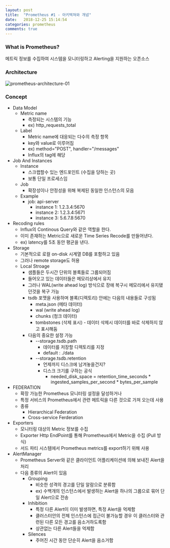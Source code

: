 ```yaml
---
layout: post
title:  "Prometheus #1 - 아키텍쳐와 개념"
date:   2018-12-25 15:14:54
categories: prometheus
comments: true
---
```

### What is Prometheus?
메트릭 정보를 수집하여 시스템을 모니터링하고 Alerting을 지원하는 오픈소스

### Architecture
![prometheus-architecture-01](https://user-images.githubusercontent.com/19832483/50424631-8cba6880-08aa-11e9-87b9-d7572088e7d9.png)

### Concept
- Data Model
	- Metric name
		- 측정되는 시스템의 기능
		- ex) http_requests_total
	- Label
		- Metric name에 대응되는 다수의 측정 항목
		- key와 value로 이루어짐
		- ex) method="POST", handler="/messages"
		- Influx의 tag에 해당
- Job And Instances
	- Instance
		- 스크랩할수 있는 엔드포인트 (수집을 당하는 곳)
		- 보통 단일 프로세스임
	- Job
		- 확장성이나 안정성을 위해 복제된 동일한 인스턴스의 모음
	- Example
		- job: api-server
			- instance 1: 1.2.3.4:5670
			- instance 2: 1.2.3.4:5671
			- instance 3: 5.6.7.8:5670
- Recoding rules
	- Influx의 Continous Query와 같은 역할을 한다.
	- 이미 존재하는 Metric으로 새로운 Time Series Recode를 만들어낸다.
	- ex) latency를 5초 동안 평균을 낸다.
- Storage
	- 기본적으로 로컬 on-disk 시계열 DB를 포함하고 있음
	- 그러나 remote storage도 허용
	- Local Stroage
		- 샘플들은 두시간 단위의 블록들로 그룹되어짐
		- 들어오고 있는 데이터들은 메모리상에서 유지
		- 그러나 WAL(write ahead log) 방식으로 장애 복구시 메모리에서 유지됐던것을 복구 가능
		-  tsdb 포맷을 사용하며 블록(디렉토리) 안에는 다음의 내용들로 구성됨
			- meta.json (메타 데이터)
			- wal (write ahead log)
			- chunks (청크 데이터)
			- tombstones (삭제 표시) - 데이터 삭제시 데이터를 바로 삭제하지 않고 표시해둠
		-  다음의 중요한 설정 가능
			- --storage.tsdb.path
				- 데이터를 저장할 디렉토리를 지정
				- default : ./data
			- --storage.tsdb.retention
				- 언제까지 디스크에 남겨놓을건지?
				- 디스크 크기를 구하는 공식
					- needed_disk_space = retention_time_seconds * ingested_samples_per_second * bytes_per_sample 
- FEDERATION
	- 확장 가능한 Prometheus 모니터링 설정을 달성하거나
	- 특정 서비스의 Prometheus에서 관련 메트릭을 다른 것으로 가져 오는데 사용
	- 종류
		- Hierarchical Federation
		- Cross-service Ferderation
- Exporters
	- 모니터링 대상의 Metric 정보를 수집
	- Exporter Http EndPoint를 통해 Prometheus에서 Metric을 수집 (Pull 방식)
	- 서드 파티 시스템에서 Prometheus metrics를 export하기 위해 사용
- AlertManager
	- Prometheus Server와 같은 클라이언트 어플리케이션에 의해 보내진 Alert을 처리
	- 다음 종류의 Alert이 있음
		- Grouping
			- 비슷한 성격의 경고를 단일 알람으로 분류함
			- ex) 수백개의 인스턴스에서 발생하는 Alert을 하나의 그룹으로 묶어 단일 Alert으로 전송
		- Inhibition
			- 특정 다른 Alert이 이미 발생하면, 특정 Alert을 억제함
			- 클러스터안의 전체 인스턴스에 접근이 불가능할 경우 이 클러스터와 관련된 다른 모든 경고를 음소거하도록함
			- 상관없는 다른 Alert들을 억제함
		- Silences
			- 주어진 시간 동안 단순히 Alert을 음소거함  